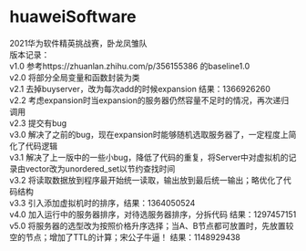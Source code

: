 # huaweiSoftware
2021华为软件精英挑战赛，卧龙凤雏队  
版本记录：  
v1.0 参考https://zhuanlan.zhihu.com/p/356155386 的baseline1.0  
v2.0 将部分全局变量和函数封装为类  
v2.1 去掉buyserver，改为每次add的时候expansion 结果：1366926260  
v2.2 考虑expansion时当expansion的服务器仍然容量不足时的情况，再次递归调用  
v2.3 提交有bug  
v3.0 解决了之前的bug，现在expansion时能够随机选取服务器了，一定程度上简化了代码逻辑  
v3.1 解决了上一版中的一些小bug，降低了代码的重复，将Server中对虚拟机的记录由vector改为unordered_set以节约查找时间  
v3.2 将读取数据放到程序最开始统一读取，输出放到最后统一输出；略优化了代码结构  
v3.3 引入添加虚拟机时的排序，结果：1364050524  
v4.0 加入运行中的服务器排序，对待选服务器排序，分拆代码 结果：1297457151  
v5.0 将服务器的选型改为按照价格升序选择；当A、B节点都可放置时，先放置较空的节点；增加了TTL的计算；宋公子牛逼！ 结果：1148929438  